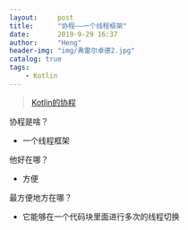 ```yaml
---
layout:     post
title:      "协程——一个线程框架"
date:       2019-9-29 16:37
author:     "Heng"
header-img: "img/弗雷尔卓德2.jpg"
catalog: true
tags:
    - Kotlin
---
```


> [Kotlin的协程](https://kaixue.io/kotlin-coroutines-1/)

协程是啥？
- 一个线程框架

他好在哪？
- 方便

最方便地方在哪？
- 它能够在一个代码块里面进行多次的线程切换